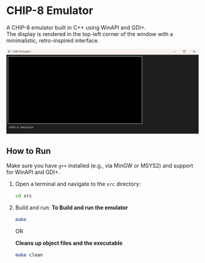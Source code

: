 # CHIP-8 Emulator

A CHIP-8 emulator built in C++ using WinAPI and GDI+.  
The display is rendered in the top-left corner of the window with a minimalistic, retro-inspired interface.

![image.png](https://github.com/IlanVinograd/CHIP-8/blob/main/Img/image.png)

## How to Run

Make sure you have `g++` installed (e.g., via MinGW or MSYS2) and support for WinAPI and GDI+.

1. Open a terminal and navigate to the `src` directory:
   ```bash
   cd src

2. Build and run:
    **To Build and run the emulator**
    ```bash
   make
    ```
   OR
    
   **Cleans up object files and the executable**
   ```bash        
   make clean
   ```
